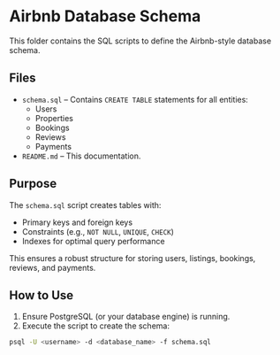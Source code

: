 # Airbnb Database Schema

This folder contains the SQL scripts to define the Airbnb-style database schema.

## Files

- `schema.sql` – Contains `CREATE TABLE` statements for all entities:
  - Users
  - Properties
  - Bookings
  - Reviews
  - Payments
- `README.md` – This documentation.

## Purpose

The `schema.sql` script creates tables with:
- Primary keys and foreign keys
- Constraints (e.g., `NOT NULL`, `UNIQUE`, `CHECK`)
- Indexes for optimal query performance

This ensures a robust structure for storing users, listings, bookings, reviews, and payments.

## How to Use

1. Ensure PostgreSQL (or your database engine) is running.  
2. Execute the script to create the schema:

```bash
psql -U <username> -d <database_name> -f schema.sql




